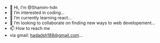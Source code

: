 - 👋 Hi, I’m @Shamim-hdn
- 👀 I’m interested in coding...
- 🌱 I’m currently learning react...
- 💞️ I’m looking to collaborate on finding new ways to web developement...
- 📫 How to reach me 
- via gmail: hadadsh188@gmail.com...

<!---
Shamim-hdn/Shamim-hdn is a ✨ special ✨ repository because its `README.md` (this file) appears on your GitHub profile.
You can click the Preview link to take a look at your changes.
--->
